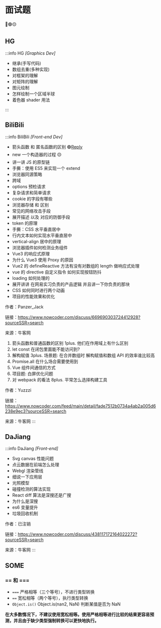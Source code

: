 # 面试题

🔴🟢🟡

## HG

:::info HG _[Graphics Dev]_

- 继承(手写代码)
- 数组去重(多种实现)
- 对框架的理解
- 对矩阵的理解
- 图元绘制
- 怎样绘制一个区域半球
- 着色器 shader 用法

:::

## BiliBili

:::info BiliBili _[Front-end Dev]_

- 箭头函数 和 匿名函数的区别 🟢[Reply](./函数.md#带名，匿名，箭头函数重要区别)
- new 一个构造器的过程 🟡
- 讲一讲 JS 的原型链
- 手撕：使用 ES5 来实现一个 extend
- 浏览器同源策略
- 跨域
- options 预检请求
- 复杂请求和简单请求
- cookie 的字段有哪些
- 浏览器存储 和 区别
- 常见的网络攻击手段
- 展开描述 以及 对应的防御手段
- token 的原理
- 手撕：CSS 水平垂直居中
- 行内文本如何实现水平垂直居中
- vertical-align 居中的原理
- 浏览器插件如何检测业务组件
- Vue3 的响应式原理
- 为什么 Vue3 使用 Proxy 的原因
- Vue2 的 defineReactive 方法有没有对数组的 length 做响应式处理
- vue 的 directive 自定义指令 如何实现按钮防抖
- loading 如何处理的
- 展开讲讲 在网易实习负责的产品逻辑 并且讲一下你负责的那块
- CSS 如何同时进行两个动画
- 项目的性能效果和优化

作者：Panzer_Jack

链接：https://www.nowcoder.com/discuss/669690303724412928?sourceSSR=search

来源：牛客网

1. 箭头函数和普通函数的区别
   1plus. 他们在作用域上有什么区别
2. let const 在闭包里面能不能访问到?
3. 解构赋值
   3plus. 场景题: 在合并数组时 解构赋值和数组 API 的效率谁比较高
4. Promise.all 在什么场合需要使用到
5. Vue 组件间通信的方式
6. 项目题: 白屏优化问题
8. 对 webpack 的看法
   8plus. 平常怎么选择构建工具

作者：Yuzzzi

链接：https://www.nowcoder.com/feed/main/detail/fade7512b0734a4ab2a005d6238e9ec3?sourceSSR=search

来源：牛客网
:::

## DaJiang

:::info DaJiang _[Front-end]_

- Svg canvas 性能问题
- 点云数据在前端怎么处理
- Webgl 渲染管线
- 细说一下应用层
- 光照模型
- 碰撞检测的算法实现
- React diff 算法是深搜还是广搜
- 为什么是深搜
- es6 变量提升
- 垃圾回收机制

作者：已注销

链接：https://www.nowcoder.com/discuss/438117172164022272?sourceSSR=search

来源：牛客网
:::

## SOME

### == 和 ===

- `===` 严格相等（三个等号），不进行类型转换
- `==` 宽松相等（两个等号），执行类型转换
- `Object.is()` Object.is(nan2, NaN) 判断某值是否为 NaN

**在大多数情况下，不建议使用宽松相等。使用严格相等进行比较的结果更容易预测，并且由于缺少类型强制转换可以更快地执行。**
